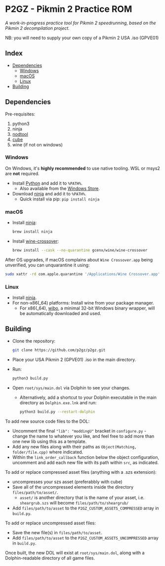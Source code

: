 # P2GZ - Pikmin 2 Practice ROM

*A work-in-progress practice tool for Pikmin 2 speedrunning, based on the Pikmin 2 decompilation project.*

NB: you will need to supply your own copy of a Pikmin 2 USA .iso (GPVE01)

Index
-----

- [Dependencies](#dependencies)
  - [Windows](#windows)
  - [macOS](#macos)
  - [Linux](#linux)
- [Building](#building)

Dependencies
------------

Pre-requisites:
1. python3
1. ninja
1. [nodtool](https://github.com/AxioDL/nod)
1. [cube](https://github.com/mayabyte/cube)
1. wine (if not on windows)

### Windows

On Windows, it's **highly recommended** to use native tooling. WSL or msys2 are **not** required.  

- Install [Python](https://www.python.org/downloads/) and add it to `%PATH%`.
  - Also available from the [Windows Store](https://apps.microsoft.com/store/detail/python-311/9NRWMJP3717K).
- Download [ninja](https://github.com/ninja-build/ninja/releases) and add it to `%PATH%`.
  - Quick install via pip: `pip install ninja`

### macOS

- Install [ninja](https://github.com/ninja-build/ninja/wiki/Pre-built-Ninja-packages):

  ```sh
  brew install ninja
  ```

- Install [wine-crossover](https://github.com/Gcenx/homebrew-wine):

  ```sh
  brew install --cask --no-quarantine gcenx/wine/wine-crossover
  ```

After OS upgrades, if macOS complains about `Wine Crossover.app` being unverified, you can unquarantine it using:

```sh
sudo xattr -rd com.apple.quarantine '/Applications/Wine Crossover.app'
```

### Linux

- Install [ninja](https://github.com/ninja-build/ninja/wiki/Pre-built-Ninja-packages).
- For non-x86(_64) platforms: Install wine from your package manager.
  - For x86(_64), [wibo](https://github.com/decompals/wibo), a minimal 32-bit Windows binary wrapper, will be automatically downloaded and used.

Building
--------

- Clone the repository:

  ```sh
  git clone https://github.com/p2gz/p2gz.git
  ```

- Place your USA Pikmin 2 (GPVE01) .iso in the main directory.

- Run:
  ```sh
  python3 build.py
  ```

- Open `root/sys/main.dol` via Dolphin to see your changes.

  - Alternatively, add a shortcut to your Dolphin executable in the main directory as `Dolphin.exe.lnk` and run:
    ```sh
    python3 build.py --restart-dolphin
    ```

To add new source code files to the DOL:

- Uncomment the final `"lib": "moddingU"` bracket in `configure.py` - change the name to whatever you like, and feel free to add more than one new lib using this as a template.
- Add any new files along with their paths as `Object(Matching, folder/file.cpp)` where indicated.
- Within the `link_order_callback` function below the object configuration, uncomment and add each new file with its path within `src`, as indicated.

To add or replace compressed asset files (anything with a .szs extension):

- uncompresses your szs asset (preferabbly with cube)
- Save all of the uncompressed elements inside the directory `files/path/to/asset/`.
  - `asset/` is another directory that is the name of your asset, i.e. `sheargrub.szs` will become `files/path/to/sheargrub/`
- Add `files/path/to/asset` to the `P2GZ_CUSTOM_ASSETS_COMPRESSED` array in `build.py`.

To add or replace uncompressed asset files:

- Save the new file(s) in `files/path/to/asset`.
- Add `files/path/to/asset` to the `P2GZ_CUSTOM_ASSETS_UNCOMPRESSED` array in `build.py`.

Once built, the new DOL will exist at `root/sys/main.dol`, along with a Dolphin-readable directory of all game files.
